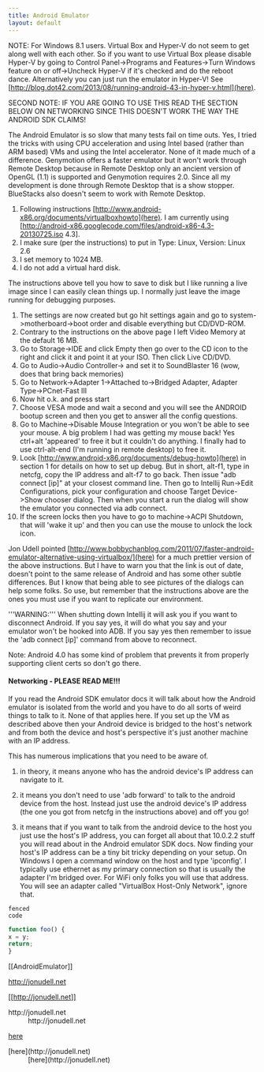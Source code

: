 ```yaml
---
title: Android Emulator
layout: default
---
```


NOTE: For Windows 8.1 users. Virtual Box and Hyper-V do not seem to get along well with each other. So if you want to use Virtual Box please disable Hyper-V by going to Control Panel->Programs and Features->Turn Windows feature on or off->Uncheck Hyper-V if it's checked and do the reboot dance.
Alternatively you can just run the emulator in Hyper-V! See [http://blog.dot42.com/2013/08/running-android-43-in-hyper-v.html](here).

SECOND NOTE: IF YOU ARE GOING TO USE THIS READ THE SECTION BELOW ON NETWORKING SINCE THIS DOESN'T WORK THE WAY THE ANDROID SDK CLAIMS!

The Android Emulator is so slow that many tests fail on time outs. Yes, I tried the tricks with using CPU acceleration and using Intel based (rather than ARM based) VMs and using the Intel accelerator. None of it made much of a difference. Genymotion offers a faster emulator but it won't work through Remote Desktop because in Remote Desktop only an ancient version of OpenGL (1.1) is supported and Genymotion requires 2.0. Since all my development is done through Remote Desktop that is a show stopper. BlueStacks also doesn't seem to work with Remote Desktop.

1. Following instructions [http://www.android-x86.org/documents/virtualboxhowto](here). I am currently using [http://android-x86.googlecode.com/files/android-x86-4.3-20130725.iso 4.3].
1. I make sure (per the instructions) to put in Type: Linux, Version: Linux 2.6 
1. I set memory to 1024 MB. 
1. I do not add a virtual hard disk. 

The instructions above tell you how to save to disk but I like running a live image since I can easily clean things up. I normally just leave the image running for debugging purposes.

1. The settings are now created but go hit settings again and go to system->motherboard->boot order and disable everything but CD/DVD-ROM. 
1. Contrary to the instructions on the above page I left Video Memory at the default 16 MB.
1. Go to Storage->IDE and click Empty then go over to the CD icon to the right and click it and point it at your ISO. Then click Live CD/DVD.
1. Go to Audio->Audio Controller-> and set it to SoundBlaster 16 (wow, does that bring back memories)
1. Go to Network->Adapter 1->Attached to->Bridged Adapter, Adapter Type->PCnet-Fast III
1. Now hit o.k. and press start
1. Choose VESA mode and wait a second and you will see the ANDROID bootup screen and then you get to answer all the config questions.
1. Go to Machine->Disable Mouse Integration or you won't be able to see your mouse. A big problem I had was getting my mouse back! Yes ctrl+alt 'appeared' to free it but it couldn't do anything. I finally had to use ctrl-alt-end (I'm running in remote desktop) to free it.
1. Look [http://www.android-x86.org/documents/debug-howto](here) in section 1 for details on how to set up debug. But in short, alt-f1, type in netcfg, copy the IP address and alt-f7 to go back. Then issue "adb connect [ip]" at your closest command line. Then go to Intellij Run->Edit Configurations, pick your configuration and choose Target Device->Show chooser dialog. Then when you start a run the dialog will show the emulator you connected via adb connect.
1. If the screen locks then you have to go to machine->ACPI Shutdown, that will 'wake it up' and then you can use the mouse to unlock the lock icon.

Jon Udell pointed [http://www.bobbychanblog.com/2011/07/faster-android-emulator-alternative-using-virtualbox/](here) for a much prettier version of the above instructions. But I have to warn you that the link is out of date, doesn't point to the same release of Android and has some other subtle differences. But I know that being able to see pictures of the dialogs can help some folks. So use, but remember that the instructions above are the ones you must use if you want to replicate our environment.

'''WARNING:''' When shutting down Intellij it will ask you if you want to disconnect Android. If you say yes, it will do what you say and your emulator won't be hooked into ADB. If you say yes then remember to issue the 'adb connect [ip]' command from above to reconnect.

Note: Android 4.0 has some kind of problem that prevents it from properly supporting client certs so don't go there.

#### Networking - PLEASE READ ME!!! 

If you read the Android SDK emulator docs it will talk about how the Android emulator is isolated from the world and you have to do all sorts of weird things to talk to it. None of that applies here. If you set up the VM as described above then your Android device is bridged to the host's network and from both the device and host's perspective it's just another machine with an IP address.

This has numerous implications that you need to be aware of.

1. in theory, it means anyone who has the android device's IP address can navigate to it.

1. it means you don't need to use 'adb forward' to talk to the android device from the host. Instead just use the android device's IP address (the one you got from netcfg in the instructions above) and off you go!

1. it means that if you want to talk from the android device to the host you just use the host's IP address, you can forget all about that 10.0.2.2 stuff you will read about in the Android emulator SDK docs. Now finding your host's IP address can be a tiny bit tricky depending on your setup. On Windows I open a command window on the host and type 'ipconfig'. I typically use ethernet as my primary connection so that is usually the adapter I'm bridged over. For WiFi only folks you will use that address. You will see an adapter called "VirtualBox Host-Only Network", ignore that.

```
fenced
code
```

```javascript
function foo() {
x = y;
return;
}
```

[[AndroidEmulator]]

http://jonudell.net

[[http://jonudell.net]]

<dl>
<dt>http://jonudell.net</dt>
<dd>http://jonudell.net</dd>
</dl>

[here](http://jonudell.net)

<dl>
<dt>[here](http://jonudell.net)</dt>
<dd>[here](http://jonudell.net)</dd>
</dl>

